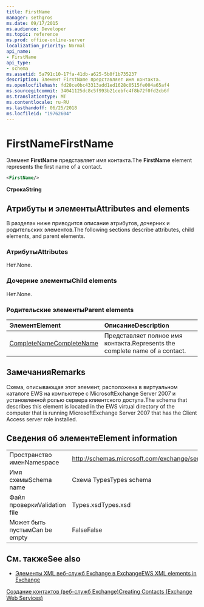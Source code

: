 ```yaml
---
title: FirstName
manager: sethgros
ms.date: 09/17/2015
ms.audience: Developer
ms.topic: reference
ms.prod: office-online-server
localization_priority: Normal
api_name:
- FirstName
api_type:
- schema
ms.assetid: 5a791c10-17fa-41db-a625-5b0f1b735237
description: Элемент FirstName представляет имя контакта.
ms.openlocfilehash: fd28ce0bc43313add1ed1628c0515fe004a65af4
ms.sourcegitcommit: 34041125dc8c5f993b21cebfc4f8b72f0fd2cb6f
ms.translationtype: MT
ms.contentlocale: ru-RU
ms.lasthandoff: 06/25/2018
ms.locfileid: "19762604"
---
```

# <a name="firstname"></a><span data-ttu-id="2487d-103">FirstName</span><span class="sxs-lookup"><span data-stu-id="2487d-103">FirstName</span></span>

<span data-ttu-id="2487d-104">Элемент **FirstName** представляет имя контакта.</span><span class="sxs-lookup"><span data-stu-id="2487d-104">The **FirstName** element represents the first name of a contact.</span></span> 
  
```xml
<FirstName/>
```

 <span data-ttu-id="2487d-105">**Строка**</span><span class="sxs-lookup"><span data-stu-id="2487d-105">**String**</span></span>
## <a name="attributes-and-elements"></a><span data-ttu-id="2487d-106">Атрибуты и элементы</span><span class="sxs-lookup"><span data-stu-id="2487d-106">Attributes and elements</span></span>

<span data-ttu-id="2487d-107">В разделах ниже приводится описание атрибутов, дочерних и родительских элементов.</span><span class="sxs-lookup"><span data-stu-id="2487d-107">The following sections describe attributes, child elements, and parent elements.</span></span>
  
### <a name="attributes"></a><span data-ttu-id="2487d-108">Атрибуты</span><span class="sxs-lookup"><span data-stu-id="2487d-108">Attributes</span></span>

<span data-ttu-id="2487d-109">Нет.</span><span class="sxs-lookup"><span data-stu-id="2487d-109">None.</span></span>
  
### <a name="child-elements"></a><span data-ttu-id="2487d-110">Дочерние элементы</span><span class="sxs-lookup"><span data-stu-id="2487d-110">Child elements</span></span>

<span data-ttu-id="2487d-111">Нет.</span><span class="sxs-lookup"><span data-stu-id="2487d-111">None.</span></span>
  
### <a name="parent-elements"></a><span data-ttu-id="2487d-112">Родительские элементы</span><span class="sxs-lookup"><span data-stu-id="2487d-112">Parent elements</span></span>

|<span data-ttu-id="2487d-113">**Элемент**</span><span class="sxs-lookup"><span data-stu-id="2487d-113">**Element**</span></span>|<span data-ttu-id="2487d-114">**Описание**</span><span class="sxs-lookup"><span data-stu-id="2487d-114">**Description**</span></span>|
|:-----|:-----|
|[<span data-ttu-id="2487d-115">CompleteName</span><span class="sxs-lookup"><span data-stu-id="2487d-115">CompleteName</span></span>](completename.md) <br/> |<span data-ttu-id="2487d-116">Представляет полное имя контакта.</span><span class="sxs-lookup"><span data-stu-id="2487d-116">Represents the complete name of a contact.</span></span>  <br/> |
   
## <a name="remarks"></a><span data-ttu-id="2487d-117">Замечания</span><span class="sxs-lookup"><span data-stu-id="2487d-117">Remarks</span></span>

<span data-ttu-id="2487d-118">Схема, описывающая этот элемент, расположена в виртуальном каталоге EWS на компьютере с MicrosoftExchange Server 2007 и установленной ролью сервера клиентского доступа.</span><span class="sxs-lookup"><span data-stu-id="2487d-118">The schema that describes this element is located in the EWS virtual directory of the computer that is running MicrosoftExchange Server 2007 that has the Client Access server role installed.</span></span>
  
## <a name="element-information"></a><span data-ttu-id="2487d-119">Сведения об элементе</span><span class="sxs-lookup"><span data-stu-id="2487d-119">Element information</span></span>

|||
|:-----|:-----|
|<span data-ttu-id="2487d-120">Пространство имен</span><span class="sxs-lookup"><span data-stu-id="2487d-120">Namespace</span></span>  <br/> |http://schemas.microsoft.com/exchange/services/2006/types  <br/> |
|<span data-ttu-id="2487d-121">Имя схемы</span><span class="sxs-lookup"><span data-stu-id="2487d-121">Schema name</span></span>  <br/> |<span data-ttu-id="2487d-122">Схема Types</span><span class="sxs-lookup"><span data-stu-id="2487d-122">Types schema</span></span>  <br/> |
|<span data-ttu-id="2487d-123">Файл проверки</span><span class="sxs-lookup"><span data-stu-id="2487d-123">Validation file</span></span>  <br/> |<span data-ttu-id="2487d-124">Types.xsd</span><span class="sxs-lookup"><span data-stu-id="2487d-124">Types.xsd</span></span>  <br/> |
|<span data-ttu-id="2487d-125">Может быть пустым</span><span class="sxs-lookup"><span data-stu-id="2487d-125">Can be empty</span></span>  <br/> |<span data-ttu-id="2487d-126">False</span><span class="sxs-lookup"><span data-stu-id="2487d-126">False</span></span>  <br/> |
   
## <a name="see-also"></a><span data-ttu-id="2487d-127">См. также</span><span class="sxs-lookup"><span data-stu-id="2487d-127">See also</span></span>



- [<span data-ttu-id="2487d-128">Элементы XML веб-служб Exchange в Exchange</span><span class="sxs-lookup"><span data-stu-id="2487d-128">EWS XML elements in Exchange</span></span>](ews-xml-elements-in-exchange.md)


[<span data-ttu-id="2487d-129">Создание контактов (веб-служб Exchange)</span><span class="sxs-lookup"><span data-stu-id="2487d-129">Creating Contacts (Exchange Web Services)</span></span>](http://msdn.microsoft.com/library/4845917e-70d1-481c-bbd7-011ec6571789%28Office.15%29.aspx)

